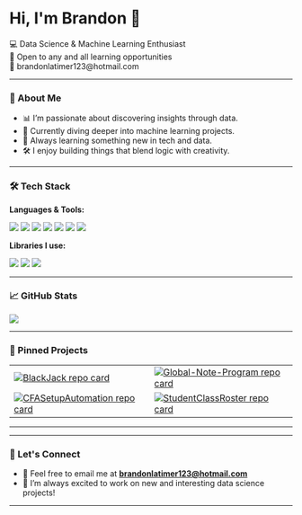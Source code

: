 <h1>Hi, I'm Brandon 👋</h1>

<p>
  💻 Data Science & Machine Learning Enthusiast <br>
  🤝 Open to any and all learning opportunities <br>
  📧 brandonlatimer123@hotmail.com
</p>

---

### 👐 About Me

- 📊 I’m passionate about discovering insights through data.
- 🤖 Currently diving deeper into machine learning projects.
- 🌱 Always learning something new in tech and data.
- 🛠️ I enjoy building things that blend logic with creativity.

---

### 🛠️ Tech Stack

**Languages & Tools:**

<p>
  <img src="https://img.shields.io/badge/Python-3776AB?style=for-the-badge&logo=python&logoColor=white" />
  <img src="https://img.shields.io/badge/C++-00599C?style=for-the-badge&logo=cplusplus&logoColor=white" />
  <img src="https://img.shields.io/badge/HTML5-E34F26?style=for-the-badge&logo=html5&logoColor=white" />
  <img src="https://img.shields.io/badge/CSS3-1572B6?style=for-the-badge&logo=css3&logoColor=white" />
  <img src="https://img.shields.io/badge/SQL-4479A1?style=for-the-badge&logo=mysql&logoColor=white" />
  <img src="https://img.shields.io/badge/Git-F05032?style=for-the-badge&logo=git&logoColor=white" />
  <img src="https://img.shields.io/badge/Figma-F24E1E?style=for-the-badge&logo=figma&logoColor=white" />
</p>

**Libraries I use:**

<p>
  <img src="https://img.shields.io/badge/Pandas-150458?style=for-the-badge&logo=pandas&logoColor=white" />
  <img src="https://img.shields.io/badge/NumPy-013243?style=for-the-badge&logo=numpy&logoColor=white" />
  <img src="https://img.shields.io/badge/Matplotlib-11557C?style=for-the-badge&logo=matplotlib&logoColor=white" />
</p>

---

### 📈 GitHub Stats

<p>
  <img src="https://github-readme-stats.vercel.app/api/top-langs/?username=BrandonL02&theme=tokyonight"/>

</p>

---

### 📌 Pinned Projects

<table border="0">
  <tr>
    <td>
      <a href="https://github.com/BrandonL02/BlackJack">
        <img src="https://github-readme-stats.vercel.app/api/pin/?username=BrandonL02&repo=BlackJack&theme=tokyonight" alt="BlackJack repo card">
      </a>
    </td>
    <td>
      <a href="https://github.com/BrandonL02/Global-Note-Program">
        <img src="https://github-readme-stats.vercel.app/api/pin/?username=BrandonL02&repo=GlobalNoteProgram&theme=tokyonight" alt="Global-Note-Program repo card">
      </a>
    </td>
  </tr>
  <tr>
    <td>
      <a href="https://github.com/BrandonL02/CFASetupAutomation">
        <img src="https://github-readme-stats.vercel.app/api/pin/?username=BrandonL02&repo=CFASetupAutomation&theme=tokyonight" alt="CFASetupAutomation repo card">
      </a>
    </td>
    <td>
      <a href="https://github.com/BrandonL02/StudentClassRoster">
        <img src="https://github-readme-stats.vercel.app/api/pin/?username=BrandonL02&repo=StudentClassRoster&theme=tokyonight" alt="StudentClassRoster repo card">
      </a>
    </td>
  </tr>
</table>

---


---

### 🚀 Let's Connect

- 📨 Feel free to email me at **brandonlatimer123@hotmail.com**
- 🤝 I’m always excited to work on new and interesting data science projects!

---
